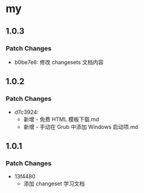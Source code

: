 # my

## 1.0.3

### Patch Changes

- b0be7e6: 修改 changesets 文档内容

## 1.0.2

### Patch Changes

- d7c3924:
  - 新增 - 免费 HTML 模板下载.md
  - 新增 - 手动在 Grub 中添加 Windows 启动项.md

## 1.0.1

### Patch Changes

- 13f4480
  - 添加 changeset 学习文档

